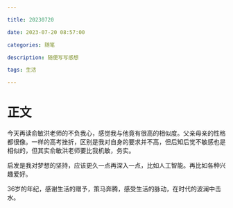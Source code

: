 ```yaml
---

title: 20230720

date: 2023-07-20 08:57:00

categories: 随笔

description: 随便写写感想

tags: 生活

---
```


# 正文

今天再读俞敏洪老师的不负我心，感觉我与他竟有很高的相似度。父亲母亲的性格都很像。一样的高考挫折，区别是我对自身的要求并不高，但后知后觉不敏感也是相似的，但其实俞敏洪老师要比我机敏，务实。

启发是我对梦想的坚持，应该更久一点再深入一点，比如人工智能。再比如各种兴趣爱好。

36岁的年纪，感谢生活的赠予，策马奔腾，感受生活的脉动，在时代的波澜中击水。

